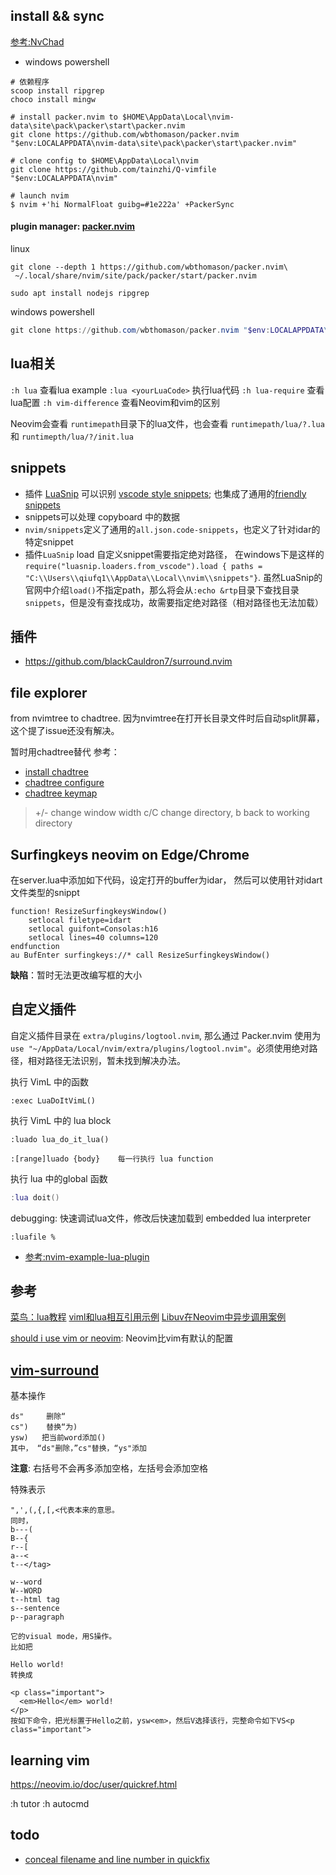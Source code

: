 ## install && sync

[参考:NvChad](https://nvchad.netlify.app/getting-started/setup)

- windows powershell

```shell
# 依赖程序
scoop install ripgrep
choco install mingw

# install packer.nvim to $HOME\AppData\Local\nvim-data\site\pack\packer\start\packer.nvim
git clone https://github.com/wbthomason/packer.nvim "$env:LOCALAPPDATA\nvim-data\site\pack\packer\start\packer.nvim"

# clone config to $HOME\AppData\Local\nvim
git clone https://github.com/tainzhi/Q-vimfile "$env:LOCALAPPDATA\nvim"

# launch nvim
$ nvim +'hi NormalFloat guibg=#1e222a' +PackerSync
```

#### plugin manager: [packer.nvim](https://github.com/wbthomason/packer.nvim#notices)

linux

```shell
git clone --depth 1 https://github.com/wbthomason/packer.nvim\
 ~/.local/share/nvim/site/pack/packer/start/packer.nvim

sudo apt install nodejs ripgrep
```

windows powershell

```powershell
git clone https://github.com/wbthomason/packer.nvim "$env:LOCALAPPDATA\nvim-data\site\pack\packer\start\packer.nvim"

```

## lua相关

`:h lua` 查看lua example
`:lua <yourLuaCode>` 执行lua代码
`:h lua-require` 查看lua配置
`:h vim-difference` 查看Neovim和vim的区别

Neovim会查看 `runtimepath`目录下的lua文件，也会查看 `runtimepath/lua/?.lua`和 `runtimepth/lua/?/init.lua`

## snippets

- 插件 [LuaSnip](https://github.com/L3MON4D3/LuaSnip/blob/master/Examples/snippets.lua) 可以识别 [vscode style snippets](https://code.visualstudio.com/docs/editor/userdefinedsnippets); 也集成了通用的[friendly snippets](https://github.com/rafamadriz/friendly-snippets/blob/main/README.md)
- snippets可以处理 copyboard 中的数据
- `nvim/snippets`定义了通用的`all.json.code-snippets`，也定义了针对idar的特定snippet
- 插件`LuaSnip` load 自定义snippet需要指定绝对路径， 在windows下是这样的 `require("luasnip.loaders.from_vscode").load { paths = "C:\\Users\\qiufq1\\AppData\\Local\\nvim\\snippets"}`. 虽然LuaSnip的官网中介绍`load()`不指定path，那么将会从`:echo &rtp`目录下查找目录 `snippets`，但是没有查找成功，故需要指定绝对路径（相对路径也无法加载）

## 插件
- https://github.com/blackCauldron7/surround.nvim

## file explorer
from nvimtree to chadtree. 因为nvimtree在打开长目录文件时后自动split屏幕，这个提了issue还没有解决。

暂时用chadtree替代
参考：
- [install chadtree](https://github.com/ms-jpq/chadtree)
- [chadtree configure](https://github.com/ms-jpq/chadtree/blob/chad/docs/CONFIGURATION.md)
- [chadtree keymap](https://github.com/ms-jpq/chadtree/blob/chad/docs/KEYBIND.md)
> +/- change window width
> c/C change directory, b back to working directory

## Surfingkeys neovim on Edge/Chrome
在server.lua中添加如下代码，设定打开的buffer为idar， 然后可以使用针对idart文件类型的snippt
```vim
function! ResizeSurfingkeysWindow()
    setlocal filetype=idart
    setlocal guifont=Consolas:h16
    setlocal lines=40 columns=120
endfunction
au BufEnter surfingkeys://* call ResizeSurfingkeysWindow()
```
**缺陷**：暂时无法更改编写框的大小

## 自定义插件

自定义插件目录在 `extra/plugins/logtool.nvim`, 那么通过 Packer.nvim 使用为 `use "~/AppData/Local/nvim/extra/plugins/logtool.nvim"`。必须使用绝对路径，相对路径无法识别，暂未找到解决办法。

执行 VimL 中的函数

```viml
:exec LuaDoItVimL()
```

执行 VimL 中的 lua block

```
:luado lua_do_it_lua()

:[range]luado {body}    每一行执行 lua function
```

执行 lua 中的global 函数

```lua
:lua doit()
```

debugging: 快速调试lua文件，修改后快速加载到 embedded lua interpreter

```
:luafile %
```

- [参考:nvim-example-lua-plugin](https://github.com/jacobsimpson/nvim-example-lua-plugin)

## 参考

[菜鸟：lua教程](https://www.runoob.com/lua/lua-coroutine.html)
[viml和lua相互引用示例](https://teukka.tech/luanvim.html)
[Libuv在Neovim中异步调用案例](https://teukka.tech/luanvim.html)

[should i use vim or neovim](https://www.reddit.com/r/vim/comments/opvv66/should_i_use_vim_or_neovim/): Neovim比vim有默认的配置

## [vim-surround](https://github.com/tpope/vim-surround)

基本操作

```
ds"     删除“
cs")    替换“为)
ysw)   把当前word添加()
其中， “ds"删除，”cs"替换，“ys"添加
```

**注意**: 右括号不会再多添加空格，左括号会添加空格

特殊表示

```
",',(,{,[,<代表本来的意思。
同时，
b---(
B--{
r--[
a--<
t--</tag>

w--word
W--WORD
t--html tag
s--sentence
p--paragraph

它的visual mode，用S操作。
比如把

Hello world!
转换成

<p class="important">
  <em>Hello</em> world!
</p>
按如下命令，把光标置于Hello之前，ysw<em>，然后V选择该行，完整命令如下VS<p class="important">
```

## learning vim

https://neovim.io/doc/user/quickref.html

:h tutor
:h autocmd

## todo
- [conceal filename and line number in quickfix](https://vi.stackexchange.com/questions/18353/how-to-conceal-filename-and-line-number-in-quickfix-window)